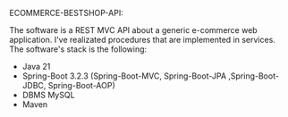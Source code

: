 ECOMMERCE-BESTSHOP-API:

The software is a REST MVC API about a generic e-commerce web application. I've realizated procedures that are implemented in services.
The software's stack is the following:
  - Java 21
  - Spring-Boot 3.2.3 (Spring-Boot-MVC, Spring-Boot-JPA ,Spring-Boot-JDBC, Spring-Boot-AOP)
  - DBMS MySQL
  - Maven  
